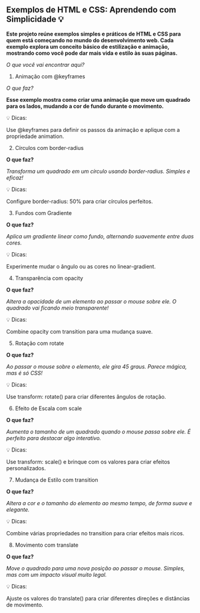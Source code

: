 ## Exemplos de HTML e CSS: Aprendendo com Simplicidade 💡

**Este projeto reúne exemplos simples e práticos de HTML e CSS para quem está começando no mundo do desenvolvimento web. Cada exemplo explora um conceito básico de estilização e animação, mostrando como você pode dar mais vida e estilo às suas páginas.**

*O que você vai encontrar aqui?*

1. Animação com @keyframes

*O que faz?*

**Esse exemplo mostra como criar uma animação que move um quadrado para os lados, mudando a cor de fundo durante o movimento.**

💡 Dicas:

Use @keyframes para definir os passos da animação e aplique com a propriedade animation.

2. Círculos com border-radius

**O que faz?**

*Transforma um quadrado em um círculo usando border-radius. Simples e eficaz!*

💡 Dicas:

Configure border-radius: 50% para criar círculos perfeitos.

3. Fundos com Gradiente

**O que faz?**

*Aplica um gradiente linear como fundo, alternando suavemente entre duas cores.*

💡 Dicas:

Experimente mudar o ângulo ou as cores no linear-gradient.

4. Transparência com opacity

**O que faz?**

*Altera a opacidade de um elemento ao passar o mouse sobre ele. O quadrado vai ficando meio transparente!*

💡 Dicas:

Combine opacity com transition para uma mudança suave.

5. Rotação com rotate

**O que faz?**

*Ao passar o mouse sobre o elemento, ele gira 45 graus. Parece mágica, mas é só CSS!*

💡 Dicas:

Use transform: rotate() para criar diferentes ângulos de rotação.

6. Efeito de Escala com scale

**O que faz?**

*Aumenta o tamanho de um quadrado quando o mouse passa sobre ele. É perfeito para destacar algo interativo.*

💡 Dicas:

Use transform: scale() e brinque com os valores para criar efeitos personalizados.

7. Mudança de Estilo com transition

**O que faz?**

*Altera a cor e o tamanho do elemento ao mesmo tempo, de forma suave e elegante.*

💡 Dicas:

Combine várias propriedades no transition para criar efeitos mais ricos.

8. Movimento com translate

**O que faz?**

*Move o quadrado para uma nova posição ao passar o mouse. Simples, mas com um impacto visual muito legal.*

💡 Dicas:

Ajuste os valores do translate() para criar diferentes direções e distâncias de movimento.

